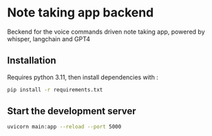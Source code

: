 # Note taking app backend

Beckend for the voice commands driven note taking app, powered by whisper, langchain and GPT4

## Installation

Requires python 3.11, then install dependencies with :

```bash
pip install -r requirements.txt
```

## Start the development server

```bash
uvicorn main:app --reload --port 5000
```
